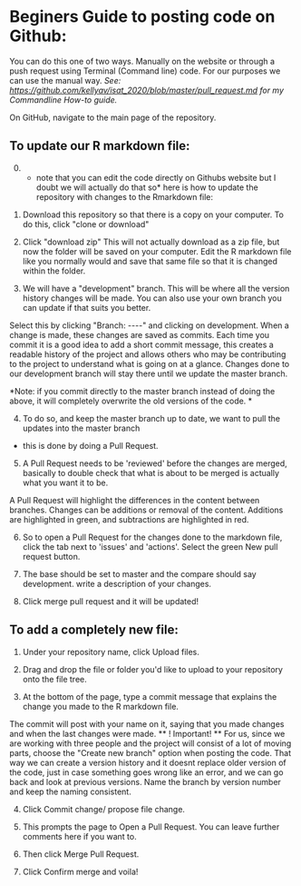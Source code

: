# Beginers Guide to posting code on Github:

You can do this one of two ways. Manually on the website or through a push request using Terminal (Command line) code. 
  For our purposes we can use the manual way.
*See: https://github.com/kellyav/isat_2020/blob/master/pull_request.md for my Commandline How-to guide.*

On GitHub, navigate to the main page of the repository.

## To update our R markdown file: 
0. * note that you can edit the code directly on Githubs website 
but I doubt we will actually do that so* here is how to update the repository with changes to the Rmarkdown file:

1. Download this repository so that there is a copy on your computer. To do this, click "clone or download"

2. Click "download zip" This will not actually download as a zip file, but now the folder will be saved on your computer. 
Edit the R markdown file like you normally would and save that same file so that it is changed within the folder. 

3. We will have a "development" branch. This will be where all the version history changes will be made. 
You can also use your own branch you can update if that suits you better.

Select this by clicking "Branch: ----" and clicking on development. 
When a change is made, these changes are saved as commits. 
Each time you commit it is a good idea to add a short commit message, this creates a readable history of the project 
and allows others who may be contributing to the project to understand what is going on at a glance.
Changes done to our development branch will stay there until we update the master branch.

*Note: if you commit directly to the master branch instead of doing the above, 
it will completely overwrite the old versions of the code. *

4. To do so, and keep the master branch up to date, we want to pull the updates into the master branch 
- this is done by doing a Pull Request.

5. A Pull Request needs to be 'reviewed' before the changes are merged, 
basically to double check that what is about to be merged is actually what you want it to be.

A Pull Request will highlight the differences in the content between branches. 
Changes can be additions or removal of the content. 
Additions are highlighted in green, and subtractions are highlighted in red.

6. So to open a Pull Request for the changes done to the markdown file, click the tab next to 'issues' and 'actions'.
Select the green New pull request button.

7. The base should be set to master and the compare should say development. write a description of your changes.

8. Click merge pull request and it will be updated!


## To add a completely new file: 
1. Under your repository name, click Upload files.

2. Drag and drop the file or folder you'd like to upload to your repository onto the file tree.

3. At the bottom of the page, type a commit message that explains the change you made to the R markdown file. 

The commit will post with your name on it, saying that you made changes and when the last changes were made. 
** ! Important! ** For us, since we are working with three people and the project will consist of a lot of moving parts, 
choose the "Create new branch" option when posting the code. That way we can create a version history and it doesnt replace older version of the code, just in case something goes wrong like an error, and we can go back and look at previous versions.
Name the branch by version number and keep the naming consistent. 

4. Click Commit change/ propose file change.

5. This prompts the page to Open a Pull Request. You can leave further comments here if you want to. 

6. Then click Merge Pull Request.  

7. Click Confirm merge and voila!
